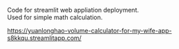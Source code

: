 Code for streamlit web appliation deployment.  
Used for simple math calculation.  

https://yuanlonghao-volume-calculator-for-my-wife-app-s8kkqu.streamlitapp.com/
